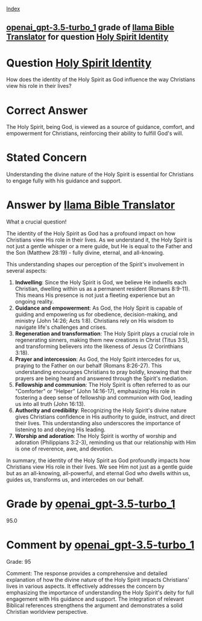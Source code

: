 
[Index](../../../../index.md)
## [openai_gpt-3.5-turbo_1](../../../grading_models/openai_gpt-3.5-turbo_1.md) grade of [llama Bible Translator](../../../answering_models/llama_Bible_Translator.md) for question [Holy Spirit Identity](../../../questions/Holy_Spirit_Identity.md)

# Question [Holy Spirit Identity](../../../questions/Holy_Spirit_Identity.md)
How does the identity of the Holy Spirit as God influence the way Christians view his role in their lives?

# Correct Answer
The Holy Spirit, being God, is viewed as a source of guidance, comfort, and empowerment for Christians, reinforcing their ability to fulfill God's will.

# Stated Concern
Understanding the divine nature of the Holy Spirit is essential for Christians to engage fully with his guidance and support.

# Answer by [llama Bible Translator](../../../answering_models/llama_Bible_Translator.md)
What a crucial question!

The identity of the Holy Spirit as God has a profound impact on how Christians view His role in their lives. As we understand it, the Holy Spirit is not just a gentle whisper or a mere guide, but He is equal to the Father and the Son (Matthew 28:19) - fully divine, eternal, and all-knowing.

This understanding shapes our perception of the Spirit's involvement in several aspects:

1. **Indwelling**: Since the Holy Spirit is God, we believe He indwells each Christian, dwelling within us as a permanent resident (Romans 8:9-11). This means His presence is not just a fleeting experience but an ongoing reality.
2. **Guidance and empowerment**: As God, the Holy Spirit is capable of guiding and empowering us for obedience, decision-making, and ministry (John 14:26; Acts 1:8). Christians rely on His wisdom to navigate life's challenges and crises.
3. **Regeneration and transformation**: The Holy Spirit plays a crucial role in regenerating sinners, making them new creations in Christ (Titus 3:5), and transforming believers into the likeness of Jesus (2 Corinthians 3:18).
4. **Prayer and intercession**: As God, the Holy Spirit intercedes for us, praying to the Father on our behalf (Romans 8:26-27). This understanding encourages Christians to pray boldly, knowing that their prayers are being heard and answered through the Spirit's mediation.
5. **Fellowship and communion**: The Holy Spirit is often referred to as our "Comforter" or "Helper" (John 14:16-17), emphasizing His role in fostering a deep sense of fellowship and communion with God, leading us into all truth (John 16:13).
6. **Authority and credibility**: Recognizing the Holy Spirit's divine nature gives Christians confidence in His authority to guide, instruct, and direct their lives. This understanding also underscores the importance of listening to and obeying His leading.
7. **Worship and adoration**: The Holy Spirit is worthy of worship and adoration (Philippians 3:2-3), reminding us that our relationship with Him is one of reverence, awe, and devotion.

In summary, the identity of the Holy Spirit as God profoundly impacts how Christians view His role in their lives. We see Him not just as a gentle guide but as an all-knowing, all-powerful, and eternal God who dwells within us, guides us, transforms us, and intercedes on our behalf.

# Grade by [openai_gpt-3.5-turbo_1](../../../grading_models/openai_gpt-3.5-turbo_1.md)
95.0

# Comment by [openai_gpt-3.5-turbo_1](../../../grading_models/openai_gpt-3.5-turbo_1.md)
Grade: 95

Comment: The response provides a comprehensive and detailed explanation of how the divine nature of the Holy Spirit impacts Christians' lives in various aspects. It effectively addresses the concern by emphasizing the importance of understanding the Holy Spirit's deity for full engagement with His guidance and support. The integration of relevant Biblical references strengthens the argument and demonstrates a solid Christian worldview perspective.
